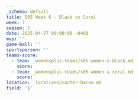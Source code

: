 ```yaml
---
_schema: default
title: S05 Week 6 - Black vs Coral
week: 7
season: 5
date: 2025-04-27 09:00:00 -0400
mvp: ''
game-ball: ''
sportsperson: ''
teams-score:
  - team: _womensplus-teams/s05-women-s-black.md
    score:
  - team: _womensplus-teams/s05-women-s-coral.md
    score:
location: _locations/carter-baron.md
field: '1'
---
```

